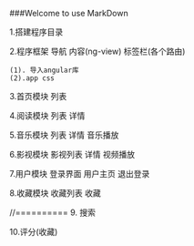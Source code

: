 ###Welcome to use MarkDown

1.搭建程序目录

2.程序框架
	导航
	内容(ng-view)
	标签栏(各个路由)
	
	(1). 导入angular库
	(2).app css

3.首页模块
	列表
	
4.阅读模块
	列表
	详情
	
5.音乐模块
	列表
	详情
	音乐播放
	
6.影视模块
	影视列表
	详情
	视频播放
	
7.用户模块
	登录界面
	用户主页
	退出登录
	
8.收藏模块
	收藏列表
	收藏
	
//==========
9. 搜索

10.评分(收藏)
	
	
	
	

	